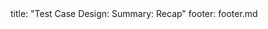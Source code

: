 <frontmatter>
title: "Test Case Design: Summary: Recap"
footer: footer.md
</frontmatter>

<include src="navbar.md" boilerplate />

<include src="unit-inPage-asFlat.md" boilerplate />